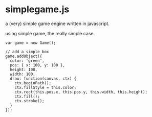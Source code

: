 simplegame.js
=============

a (very) simple game engine written in javascript.

using simple game, the really simple case.

    var game = new Game();

    // add a simple box
    game.addObject({
      color: 'green',
      pos: { x: 100, y: 100 },
      height: 100,
      width: 100,
      draw: function(canvas, ctx) {
        ctx.beginPath();
        ctx.fillStyle = this.color;
        ctx.rect(this.pos.x, this.pos.y, this.width, this.height);
        ctx.fill();
        ctx.stroke();
      }
    });
